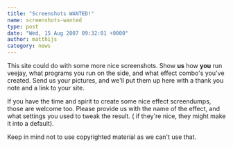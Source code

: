 ```yaml
---
title: "Screenshots WANTED!"
name: screenshots-wanted
type: post
date: "Wed, 15 Aug 2007 09:32:01 +0000"
author: matthijs
category: news
---
```

This site could do with some more nice screenshots. Show **us** how **you** run veejay, what programs you run on the side, and what effect combo's you've created. Send us your pictures, and we'll put them up here with a thank you note and a link to your site.  

If you have the time and spirit to create some nice effect screendumps, those are welcome too. Please provide us with the name of the effect, and what settings you used to tweak the result. ( if they're nice, they might make it into a default).  

Keep in mind not to use copyrighted material as we can't use that.